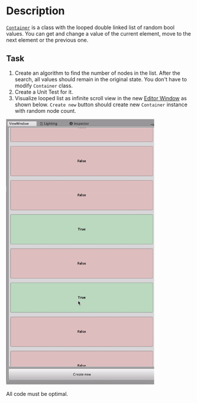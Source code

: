# Description

[`Container`](https://github.com/Kovnir/PlayQ-test-task/blob/master/Container.cs) is a class with the looped double linked list of random bool values. You can get and change a value of the current element, move to the next element or the previous one. 

## Task

1) Create an algorithm to find the number of nodes in the list. After the search, all values should remain in the original state. You don't have to modify `Container` class.
2) Create a Unit Test for it.
3) Visualize looped list as infinite scroll view in the new [Editor Window](https://docs.unity3d.com/ScriptReference/EditorWindow.html) as shown below. `Create new` button should create new `Container` instance with random node count.

<img src="scroll.gif" width="400">

All code must be optimal.
